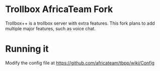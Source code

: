 # Trollbox AfricaTeam Fork
Trollbox++ is a trollbox server with extra features.
This fork plans to add multiple major features, such as voice chat.

# Running it
Modify the config file at https://github.com/africateam/tbpp/wiki/Config
